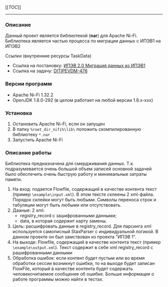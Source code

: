 
[[_TOC_]]

--------------------------


### Описание
Данный проект является библиотекой (**nar**) для Apache Ni-Fi.
Библиотека является частью процесса по миграции данных с ИПЭВ1 на ИПЭВ2 

Ссылки (внутренние ресурсы TaskData)
- Ссылка на постановку: [ИПЭВ 2.0 Миграция данных из ИПЭВ1](https://confluence.taskdata.com/pages/viewpage.action?pageId=487424005)
- Ссылка на задачу: [DITIPEVDM-476](https://jira.taskdata.com/browse/DITIPEVDM-476)


### Версии программ
- Apache Ni-Fi 1.32.2
- OpenJDK 1.8.0-292 
  (в целом работает на любой версии 1.8.x-xxx)


### Установка
1. Остановить Apache Ni-Fi, если он запущен
2. В папку `%root_dir_nifi%\lib\` положить скомпилированную библиотеку `*.nar`
3. Запустить Apache Ni-Fi


### Описание работы
Библиотека предназначена для смердживания данных. Т.к. подразумевается очень большой объем записей основной задачей было обеспечить очень быструю работу и минимальные затраты памяти.
1. На вход: подается Flowfile, содержащий в качестве контента текст (пример `\example\input.xml`). В этом тексте склеены 2 xml-файла. Порядок склейки могут быть любыми. Символы переноса строк и табуляции могут быть любыми или отсутствовать.
2. Дааные: 2 xml:
   - registry_record с зашифрованными данными;
   - data, в которая содержит карту замены.
3. Цель: расшифровать данные в registry_record.
Для парсинга xml используется самописный StaxParser с индивидуальной логикой. В данном проекте он был замствован из проекта "ИПЭВ 1".
4. На выходе: Flowfile, содержащий в качестве контента текст (пример `\example\output.xml`). Текст содержит в себе xml registry_record с рашифрованными данными
5. Обработка ошибок: если контент будет пустым или во время обработки сессии возникнут ошибки, то на выходе будет записан FlowFile, который в качестве контента будет содержать человекочитаемое сообщение об ошибке.
Больше информации о работе программы можно найти в тестах. 
